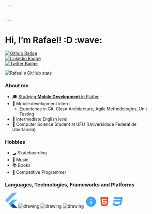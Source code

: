 ```yaml
---


---
```


<h1 id="hi-im-rafael-d">Hi, I’m Rafael! :D :wave:</h1>
<p><a href="https://github.com/rafabm90"><img src="https://img.shields.io/badge/-Github-000?style=flat-square&amp;logo=Github&amp;logoColor=white&amp;link=https://github.com/fagnerpsantos" alt="Github Badge"></a><br>
<a href="https://www.linkedin.com/in/rafael-borges-3025b719b/"><img src="https://img.shields.io/badge/-LinkedIn-blue?style=flat-square&amp;logo=Linkedin&amp;logoColor=white&amp;link=https://www.linkedin.com/in/fagnerpsantos/" alt="Linkedin Badge"></a><br>
<a href="https://twitter.com/fael_04"><img src="https://img.shields.io/badge/-Twitter-1ca0f1?style=flat-square&amp;labelColor=1ca0f1&amp;logo=twitter&amp;logoColor=white&amp;link=https://twitter.com/fagnerpsantos" alt="Twitter Badge"></a></p>

![Rafael's GitHub stats](https://github-readme-stats.vercel.app/api?username=rafabm90&show_icons=true&theme=radical)

<h3 id="about-me">About me</h3>

* :mortar_board: [Studying **Mobile Development** in Flutter](https://github.com/rafabm90)
* :iphone: Mobile development intern
  * Experience in Git, Clean Architecture, Agile Methodologies, Unit Testing 
* :closed_book: Intermediate English level
* :school_satchel: Computer Science Student at UFU (Universidade Federal de Uberlândia)

<h3>Hobbies</h3>

* 🛹 Skateboarding
* 🎸 Music
* 📚 Books
* 🎈 Competitive Programmer

<h3>Languages, Technologies, Frameworks and Platforms</h3>

<span>
<img src="https://github.com/amandewatnitrr/amandewatnitrr/blob/main/imgs/flutter.svg" alt="drawing" width="40"/>
 <img src="https://github.com/amandewatnitrr/amandewatnitrr/blob/main/imgs/dart.svg" alt="drawing" width="40"/>
<img src="https://github.com/amandewatnitrr/amandewatnitrr/blob/main/imgs/c.svg" alt="drawing" width="40"/>
<img src="https://github.com/amandewatnitrr/amandewatnitrr/blob/main/imgs/mysql-6.svg" alt="drawing" width="40"/>
<img src="https://github.com/amandewatnitrr/amandewatnitrr/blob/main/imgs/readme.svg" alt="drawing" width="40"/>
<img src="https://github.com/amandewatnitrr/amandewatnitrr/blob/main/imgs/html.svg" alt="drawing" width="40"/>
<img src="https://github.com/amandewatnitrr/amandewatnitrr/blob/main/imgs/css.svg" alt="drawing" width="40"/>
  </span>




